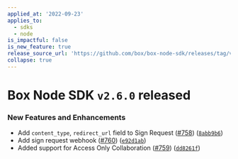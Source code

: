 ```yaml
---
applied_at: '2022-09-23'
applies_to:
  - sdks
  - node
is_impactful: false
is_new_feature: true
release_source_url: 'https://github.com/box/box-node-sdk/releases/tag/v2.6.0'
collapse: true
---
```


# Box Node SDK `v2.6.0` released

### New Features and Enhancements

* Add `content_type`, `redirect_url` field to Sign Request ([#758][1]) ([`8abb9b6`][2])
* Add sign request webhook ([#760][3]) ([`e92d1ab`][4])
* Added support for Access Only Collaboration  ([#759][5]) ([`dd8261f`][6])

[1]: https://github.com/box/box-node-sdk/issues/758

[2]: https://github.com/box/box-node-sdk/commit/8abb9b602b13cd72c6c8de549d19756ae147b403

[3]: https://github.com/box/box-node-sdk/issues/760

[4]: https://github.com/box/box-node-sdk/commit/e92d1abee5faf58166f4892d7b2e6bc3c6480ac6

[5]: https://github.com/box/box-node-sdk/issues/759

[6]: https://github.com/box/box-node-sdk/commit/dd8261f970c207854058c3ed86ccabf9bec05ea8
